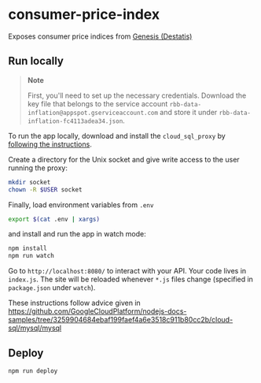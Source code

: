 # consumer-price-index

Exposes consumer price indices from [Genesis (Destatis)](https://www-genesis.destatis.de/genesis//online?operation=table&code=61111-0006&bypass=true&levelindex=0&levelid=1657617156882#abreadcrumb)

## Run locally

> **Note**
>
> First, you'll need to set up the necessary credentials. Download the key file that belongs to the service account `rbb-data-inflation@appspot.gserviceaccount.com` and store it under `rbb-data-inflation-fc4113adea34.json`.

To run the app locally, download and install the `cloud_sql_proxy` by [following the instructions](https://cloud.google.com/sql/docs/mysql/sql-proxy#install).

Create a directory for the Unix socket and give write access to the user running the proxy:

```bash
mkdir socket
chown -R $USER socket
```

Finally, load environment variables from `.env`

```bash
export $(cat .env | xargs)
```

and install and run the app in watch mode:

```bash
npm install
npm run watch
```

Go to `http://localhost:8080/` to interact with your API. Your code lives in `index.js`. The site will be reloaded whenever `*.js` files change (specified in `package.json` under `watch`).

These instructions follow advice given in https://github.com/GoogleCloudPlatform/nodejs-docs-samples/tree/3259904684ebaf199faef4a6e3518c911b80cc2b/cloud-sql/mysql/mysql

## Deploy

```bash
npm run deploy
```
